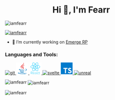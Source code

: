 <h1 align="center">Hi 👋, I'm Fearr</h1>
<p align="left"> <img src="https://komarev.com/ghpvc/?username=iamfearr&label=Profile%20views&color=0e75b6&style=flat" alt="iamfearr" /> </p>

<p align="left"> <a href="https://github.com/ryo-ma/github-profile-trophy"><img src="https://github-profile-trophy.vercel.app/?username=iamfearr" alt="iamfearr" /></a> </p>

- 🔭 I’m currently working on [Emerge RP](https://discord.gg/A3agyuBWDJ)




<h3 align="left">Languages and Tools:</h3>
<p align="left"> <a href="https://git-scm.com/" target="_blank" rel="noreferrer"> <img src="https://www.vectorlogo.zone/logos/git-scm/git-scm-icon.svg" alt="git" width="40" height="40"/> </a> <a href="https://www.java.com" target="_blank" rel="noreferrer"> <img src="https://raw.githubusercontent.com/devicons/devicon/master/icons/java/java-original.svg" alt="java" width="40" height="40"/> </a> <a href="https://reactjs.org/" target="_blank" rel="noreferrer"> <img src="https://raw.githubusercontent.com/devicons/devicon/master/icons/react/react-original-wordmark.svg" alt="react" width="40" height="40"/> </a> <a href="https://svelte.dev" target="_blank" rel="noreferrer"> <img src="https://upload.wikimedia.org/wikipedia/commons/1/1b/Svelte_Logo.svg" alt="svelte" width="40" height="40"/> </a> <a href="https://www.typescriptlang.org/" target="_blank" rel="noreferrer"> <img src="https://raw.githubusercontent.com/devicons/devicon/master/icons/typescript/typescript-original.svg" alt="typescript" width="40" height="40"/> </a> <a href="https://unrealengine.com/" target="_blank" rel="noreferrer"> <img src="https://raw.githubusercontent.com/kenangundogan/fontisto/036b7eca71aab1bef8e6a0518f7329f13ed62f6b/icons/svg/brand/unreal-engine.svg" alt="unreal" width="40" height="40"/> </a> </p>

<p><img align="left" src="https://github-readme-stats.vercel.app/api/top-langs?username=iamfearr&show_icons=true&locale=en&layout=compact" alt="iamfearr" /></p>

<p>&nbsp;<img align="center" src="https://github-readme-stats.vercel.app/api?username=iamfearr&show_icons=true&locale=en" alt="iamfearr" /></p>

<p><img align="center" src="https://github-readme-streak-stats.herokuapp.com/?user=iamfearr&" alt="iamfearr" /></p>


